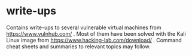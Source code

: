 # write-ups
Contains write-ups to several vulnerable virtual machines from https://www.vulnhub.com/ . Most of them have been solved with the Kali Linux image from https://www.hacking-lab.com/download/ . Command cheat sheets and summaries to relevant topics may follow.
